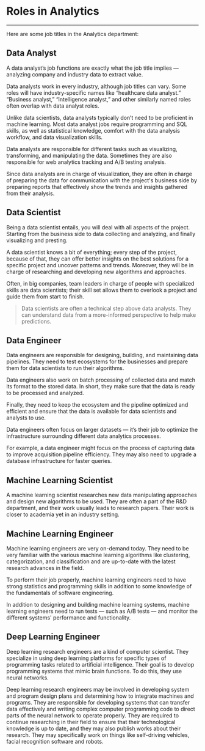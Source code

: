 # Roles in Analytics
___
Here are some job titles in the Analytics department:

## Data Analyst
A data analyst’s job functions are exactly what the job title implies — analyzing company and industry data to extract value.

Data analysts work in every industry, although job titles can vary. Some roles will have industry-specific names like “healthcare data analyst.” “Business analyst,” “intelligence analyst,” and other similarly named roles often overlap with data analyst roles.

Unlike data scientists, data analysts typically don’t need to be proficient in machine learning. Most data analyst jobs require programming and SQL skills, as well as statistical knowledge, comfort with the data analysis workflow, and data visualization skills.

Data analysts are responsible for different tasks such as visualizing, transforming, and manipulating the data. Sometimes they are also responsible for web analytics tracking and A/B testing analysis.

Since data analysts are in charge of visualization, they are often in charge of preparing the data for communication with the project's business side by preparing reports that effectively show the trends and insights gathered from their analysis.

## Data Scientist
Being a data scientist entails, you will deal with all aspects of the project. Starting from the business side to data collecting and analyzing, and finally visualizing and presting.

A data scientist knows a bit of everything; every step of the project, because of that, they can offer better insights on the best solutions for a specific project and uncover patterns and trends. Moreover, they will be in charge of researching and developing new algorithms and approaches.

Often, in big companies, team leaders in charge of people with specialized skills are data scientists; their skill set allows them to overlook a project and guide them from start to finish.

> Data scientists are often a technical step above data analysts. They can understand data from a more-informed perspective to help make predictions. 

## Data Engineer
Data engineers are responsible for designing, building, and maintaining data pipelines. They need to test ecosystems for the businesses and prepare them for data scientists to run their algorithms.

Data engineers also work on batch processing of collected data and match its format to the stored data. In short, they make sure that the data is ready to be processed and analyzed.

Finally, they need to keep the ecosystem and the pipeline optimized and efficient and ensure that the data is available for data scientists and analysts to use.

Data engineers often focus on larger datasets — it’s their job to optimize the infrastructure surrounding different data analytics processes.

For example, a data engineer might focus on the process of capturing data to improve acquisition pipeline efficiency. They may also need to upgrade a database infrastructure for faster queries.

## Machine Learning Scientist
A machine learning scientist researches new data manipulating approaches and design new algorithms to be used. They are often a part of the R&D department, and their work usually leads to research papers. Their work is closer to academia yet in an industry setting.

## Machine Learning Engineer
Machine learning engineers are very on-demand today. They need to be very familiar with the various machine learning algorithms like clustering, categorization, and classification and are up-to-date with the latest research advances in the field.

To perform their job properly, machine learning engineers need to have strong statistics and programming skills in addition to some knowledge of the fundamentals of software engineering.

In addition to designing and building machine learning systems, machine learning engineers need to run tests — such as A/B tests — and monitor the different systems' performance and functionality.

## Deep Learning Engineer
Deep learning research engineers are a kind of computer scientist. They specialize in using deep learning platforms for specific types of programming tasks related to artificial intelligence. Their goal is to develop programming systems that mimic brain functions. To do this, they use neural networks.

Deep learning research engineers may be involved in developing system and program design plans and determining how to integrate machines and programs. They are responsible for developing systems that can transfer data effectively and writing complex computer programming code to direct parts of the neural network to operate properly. They are required to continue researching in their field to ensure that their technological knowledge is up to date, and they may also publish works about their research. They may specifically work on things like self-driving vehicles, facial recognition software and robots.